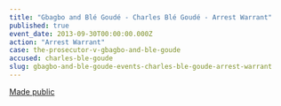 ```yaml
---
title: "Gbagbo and Blé Goudé - Charles Blé Goudé - Arrest Warrant"
published: true
event_date: 2013-09-30T00:00:00.000Z
action: "Arrest Warrant"
case: the-prosecutor-v-gbagbo-and-ble-goude
accused: charles-ble-goude
slug: gbagbo-and-ble-goude-events-charles-ble-goude-arrest-warrant
---
```


[Made public](http://www.icc-cpi.int/iccdocs/doc/doc1292069.pdf)
